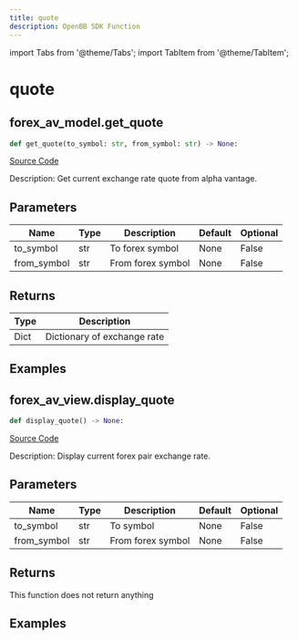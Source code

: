 ```yaml
---
title: quote
description: OpenBB SDK Function
---
```


import Tabs from '@theme/Tabs';
import TabItem from '@theme/TabItem';

# quote

<Tabs>
<TabItem value="model" label="Model" default>

## forex_av_model.get_quote

```python title='openbb_terminal/forex/av_model.py'
def get_quote(to_symbol: str, from_symbol: str) -> None:
```
[Source Code](https://github.com/OpenBB-finance/OpenBBTerminal/tree/main/openbb_terminal/forex/av_model.py#L56)

Description: Get current exchange rate quote from alpha vantage.

## Parameters

| Name | Type | Description | Default | Optional |
| ---- | ---- | ----------- | ------- | -------- |
| to_symbol | str | To forex symbol | None | False |
| from_symbol | str | From forex symbol | None | False |

## Returns

| Type | Description |
| ---- | ----------- |
| Dict | Dictionary of exchange rate |

## Examples



</TabItem>
<TabItem value="view" label="View">

## forex_av_view.display_quote

```python title='openbb_terminal/decorators.py'
def display_quote() -> None:
```
[Source Code](https://github.com/OpenBB-finance/OpenBBTerminal/tree/main/openbb_terminal/decorators.py#L18)

Description: Display current forex pair exchange rate.

## Parameters

| Name | Type | Description | Default | Optional |
| ---- | ---- | ----------- | ------- | -------- |
| to_symbol | str | To symbol | None | False |
| from_symbol | str | From forex symbol | None | False |

## Returns

This function does not return anything

## Examples



</TabItem>
</Tabs>